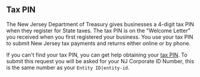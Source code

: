 ## Tax PIN

The New Jersey Department of Treasury gives businesses a 4-digit tax PIN when they register for State taxes. The tax PIN is on the "Welcome Letter" you received when you first registered your business. You use your tax PIN to submit New Jersey tax payments and returns either online or by phone.

If you can't find your tax PIN, you can get help obtaining your [tax PIN](https://www.nj.gov/treasury/assets/contact/taxation/contact-pin.shtml). To submit this request you will be asked for your NJ Corporate ID Number, this is the same number as your `Entity ID|entity-id`.
